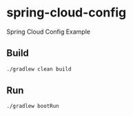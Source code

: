 # spring-cloud-config

Spring Cloud Config Example 

## Build

```sh
./gradlew clean build 
```

## Run 

```sh
./gradlew bootRun 
```
